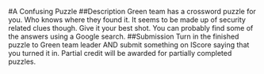 #A Confusing Puzzle
##Description
Green team has a crossword puzzle for you. Who knows where they found it. It seems to be made up of security related clues though. Give it your best shot. You can probably find some of the answers using a Google search.
##Submission
Turn in the finished puzzle to Green team leader AND submit something on IScore saying that you turned it in. Partial credit will be awarded for partially completed puzzles.